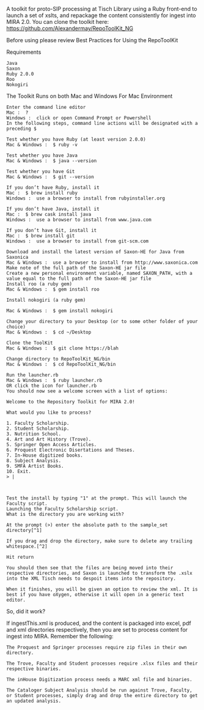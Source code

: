 A toolkit for proto-SIP processing at Tisch Library using a Ruby front-end to launch a set of xslts, and repackage the content consistently for ingest into MIRA 2.0.  You can clone the toolkit here: https://github.com/Alexandermay/RepoToolKit_NG

Before using please review Best Practices for Using the RepoToolKit

Requirements

    Java
    Saxon
    Ruby 2.0.0
    Roo
    Nokogiri

The Toolkit Runs on both Mac and Windows
For Mac Environment

    Enter the command line editor
    Mac :  ?
    Windows :  click or open Command Prompt or Powershell
    In the following steps, command line actions will be designated with a preceding $

    Test whether you have Ruby (at least version 2.0.0)
    Mac & Windows :  $ ruby -v

    Test whether you have Java
    Mac & Windows :  $ java --version

    Test whether you have Git
    Mac & Windows :  $ git --version

    If you don’t have Ruby, install it
    Mac :  $ brew install ruby
    Windows :  use a browser to install from rubyinstaller.org

    If you don’t have Java, install it
    Mac :  $ brew cask install java
    Windows :  use a browser to install from www.java.com

    If you don’t have Git, install it
    Mac :  $ brew install git
    Windows :  use a browser to install from git-scm.com

    Download and install the latest version of Saxon-HE for Java from Saxonica
    Mac & Windows :  use a browser to install from http://www.saxonica.com
    Make note of the full path of the Saxon-HE jar file
    Create a new personal environment variable, named SAXON_PATH, with a value equal to the full path of the Saxon-HE jar file
    Install roo (a ruby gem)
    Mac & Windows :  $ gem install roo

    Install nokogiri (a ruby gem)

    Mac & Windows :  $ gem install nokogiri

    Change your directory to your Desktop (or to some other folder of your choice)
    Mac & Windows :  $ cd ~/Desktop

    Clone the ToolKit
    Mac & Windows :  $ git clone https://blah

    Change directory to RepoToolKit_NG/bin
    Mac & Windows :  $ cd RepoToolKit_NG/bin

    Run the launcher.rb
    Mac & Windows :  $ ruby launcher.rb
    OR click the icon for launcher.rb
    You should now see a welcome screen with a list of options:

    Welcome to the Repository Toolkit for MIRA 2.0!

    What would you like to process?

    1. Faculty Scholarship.
    2. Student Scholarship.
    3. Nutrition School.
    4. Art and Art History (Trove).
    5. Springer Open Access Articles.
    6. Proquest Electronic Disertations and Theses.
    7. In-House digitized books.
    8. Subject Analysis.
    9. SMFA Artist Books.
    10. Exit.
    > |  



    Test the install by typing "1" at the prompt. This will launch the Faculty script.
    Launching the Faculty Scholarship script.
    What is the directory you are working with?

    At the prompt (>) enter the absolute path to the sample_set directory[^1]

    If you drag and drop the directory, make sure to delete any trailing whitespace.[^2]

    Hit return

    You should then see that the files are being moved into their respective directories, and Saxon is launched to transform the .xslx into the XML Tisch needs to despoit items into the repository.

    When it finishes, you will be given an option to review the xml. It is best if you have oXygen, otherwise it will open in a generic text editor.

So, did it work?

If ingestThis.xml is produced, and the content is packaged into excel, pdf and xml directories respectively, then you are set to process content for ingest into MIRA. Remember the following:

    The Proquest and Springer processes require zip files in their own directory.

    The Trove, Faculty and Student processes require .xlsx files and their respective binaries.

    The inHouse Digitization process needs a MARC xml file and binaries.

    The Cataloger Subject Analysis should be run against Trove, Faculty, or Student processes, simply drag and drop the entire directory to get an updated analysis.